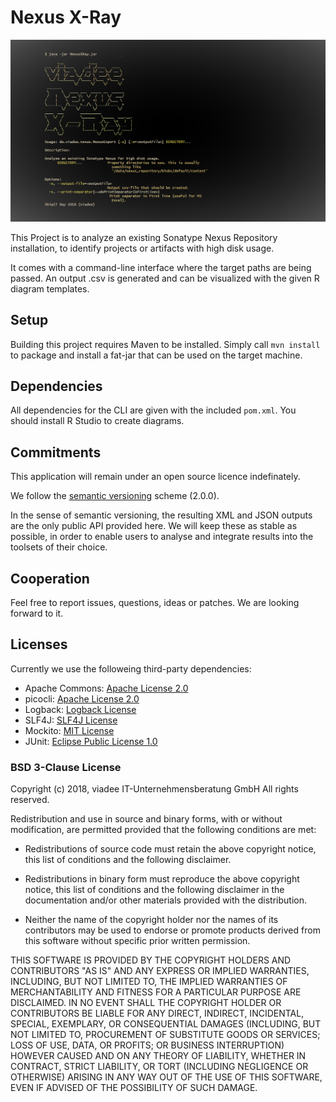 # Nexus X-Ray

![alt text](img/usage_zeke.png)

This Project is to analyze an existing Sonatype Nexus Repository 
installation, to identify projects or artifacts with high disk usage. 

It comes with a command-line interface where the target paths are 
being passed. An output .csv is generated and can be visualized
with the given R diagram templates.

## Setup

Building this project requires Maven to be installed. Simply 
call `mvn install` to package and install a fat-jar that
can be used on the target machine.


## Dependencies

All dependencies for the CLI are given with the included `pom.xml`. 
You should install R Studio to create diagrams.


## Commitments
This application will remain under an open source licence indefinately.

We follow the [semantic versioning](semver.org) scheme (2.0.0).

In the sense of semantic versioning, the resulting XML and JSON outputs are the only public API provided here. We will keep these as stable as possible, in order to enable users to analyse and integrate results into the toolsets of their choice.

## Cooperation
Feel free to report issues, questions, ideas or patches. We are looking forward to it.


## Licenses
Currently we use the followeing third-party dependencies:
* Apache Commons: [Apache License 2.0](https://www.apache.org/licenses/LICENSE-2.0)
* picocli: [Apache License 2.0](https://www.apache.org/licenses/LICENSE-2.0)
* Logback: [Logback License](https://logback.qos.ch/license.html)
* SLF4J: [SLF4J License](https://www.slf4j.org/license.html)
* Mockito: [MIT License](https://opensource.org/licenses/mit-license.php)
* JUnit: [Eclipse Public License 1.0](https://junit.org/junit4/license.html)

### BSD 3-Clause License 

Copyright (c) 2018, viadee IT-Unternehmensberatung GmbH All rights reserved.

Redistribution and use in source and binary forms, with or without modification, are permitted provided that the following conditions are met:

* Redistributions of source code must retain the above copyright notice, this list of conditions and the following disclaimer.

* Redistributions in binary form must reproduce the above copyright notice, this list of conditions and the following disclaimer in the documentation and/or other materials provided with the distribution.

* Neither the name of the copyright holder nor the names of its contributors may be used to endorse or promote products derived from this software without specific prior written permission.

THIS SOFTWARE IS PROVIDED BY THE COPYRIGHT HOLDERS AND CONTRIBUTORS "AS IS" AND ANY EXPRESS OR IMPLIED WARRANTIES, INCLUDING, BUT NOT LIMITED TO, THE IMPLIED WARRANTIES OF MERCHANTABILITY AND FITNESS FOR A PARTICULAR PURPOSE ARE DISCLAIMED. IN NO EVENT SHALL THE COPYRIGHT HOLDER OR CONTRIBUTORS BE LIABLE FOR ANY DIRECT, INDIRECT, INCIDENTAL, SPECIAL, EXEMPLARY, OR CONSEQUENTIAL DAMAGES (INCLUDING, BUT NOT LIMITED TO, PROCUREMENT OF SUBSTITUTE GOODS OR SERVICES; LOSS OF USE, DATA, OR PROFITS; OR BUSINESS INTERRUPTION) HOWEVER CAUSED AND ON ANY THEORY OF LIABILITY, WHETHER IN CONTRACT, STRICT LIABILITY, OR TORT (INCLUDING NEGLIGENCE OR OTHERWISE) ARISING IN ANY WAY OUT OF THE USE OF THIS SOFTWARE, EVEN IF ADVISED OF THE POSSIBILITY OF SUCH DAMAGE.

